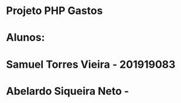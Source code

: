 # Projeto PHP Gastos
# Alunos: 
# Samuel Torres Vieira - 201919083
#         Abelardo Siqueira Neto - 
